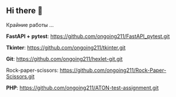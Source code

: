 ## Hi there 👋

Крайние работы ...

**FastAPI + pytest**: https://github.com/ongoing211/FastAPI_pytest.git

**Tkinter**: https://github.com/ongoing211/tkinter.git

**Git**: https://github.com/ongoing211/hexlet-git.git

Rock-paper-scissors: https://github.com/ongoing211/Rock-Paper-Scissors.git

**PHP**: https://github.com/ongoing211/ATON-test-assignment.git


